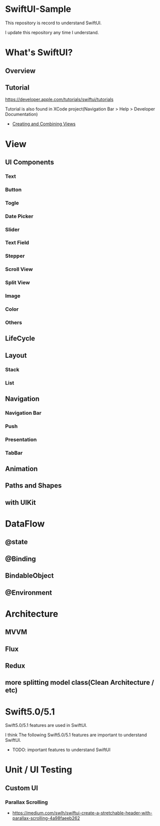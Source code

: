 # SwiftUI-Sample

This repository is record to understand SwiftUI.

I update this repository any time I understand.

# What's SwiftUI?

## Overview

## Tutorial

https://developer.apple.com/tutorials/swiftui/tutorials

Tutorial is also found in XCode project(Navigation Bar > Help > Developer Documentation)

* [Creating and Combining Views](https://developer.apple.com/tutorials/swiftui/creating-and-combining-views)

# View
## UI Components
### Text
### Button
### Togle
### Date Picker
### Slider
### Text Field
### Stepper
### Scroll View
### Split View
### Image
### Color
### Others

## LifeCycle

## Layout
### Stack
### List

## Navigation
### Navigation Bar
### Push
### Presentation
### TabBar

## Animation

## Paths and Shapes

## with UIKit

# DataFlow

## @state

## @Binding

## BindableObject

## @Environment

# Architecture

## MVVM
## Flux
## Redux
## more splitting model class(Clean Architecture / etc)

# Swift5.0/5.1

Swift5.0/5.1 features are used in SwiftUI. 

I think The following Swift5.0/5.1 features are important to understand SwiftUI.

- TODO: important features to understand SwiftUI

# Unit / UI Testing

## Custom UI


### Parallax Scrolling
* https://medium.com/swlh/swiftui-create-a-stretchable-header-with-parallax-scrolling-4a98faeeb262
